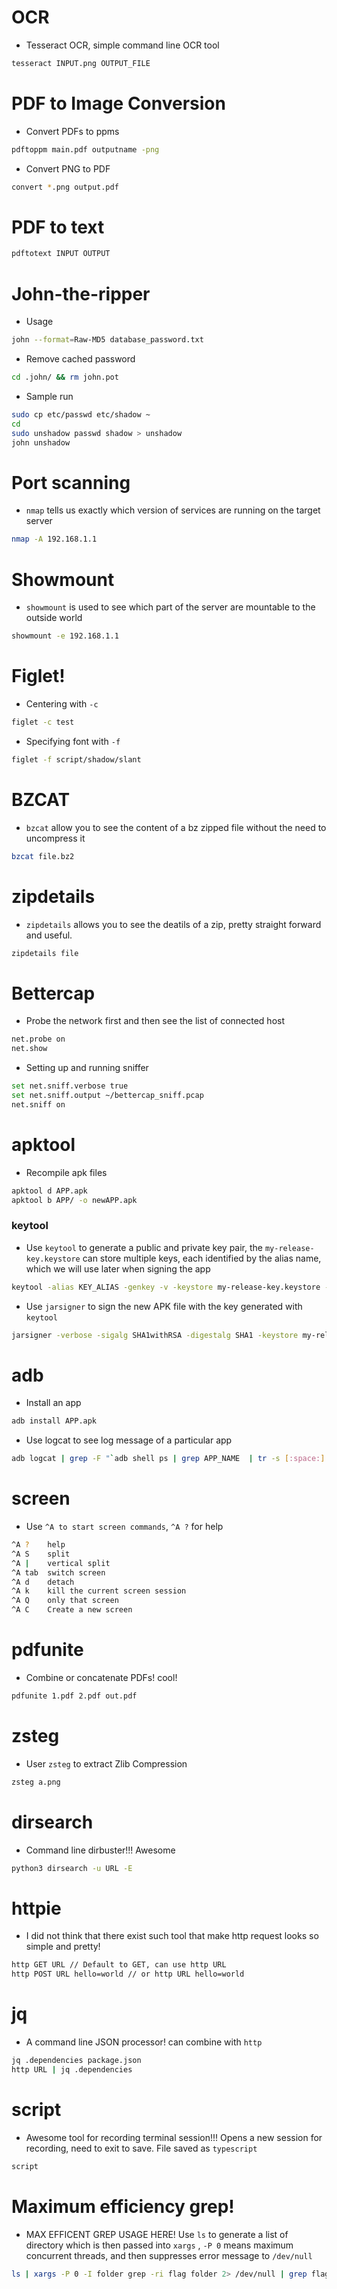 # OCR
* Tesseract OCR, simple command line OCR tool
```bash
tesseract INPUT.png OUTPUT_FILE
```
# PDF to Image Conversion
* Convert PDFs to ppms
```bash
pdftoppm main.pdf outputname -png
```

* Convert PNG to PDF
```bash
convert *.png output.pdf
```

# PDF to text
```bash
pdftotext INPUT OUTPUT
```

# John-the-ripper
* Usage
```bash
john --format=Raw-MD5 database_password.txt
```
* Remove cached password
```bash
cd .john/ && rm john.pot
```
* Sample run
```bash
sudo cp etc/passwd etc/shadow ~
cd
sudo unshadow passwd shadow > unshadow
john unshadow
```

# Port scanning 

* `nmap` tells us exactly which version of services are running on the target server
```bash
nmap -A 192.168.1.1
```

# Showmount
* `showmount` is used to see which part of the server are mountable to the outside world
```bash
showmount -e 192.168.1.1
```

# Figlet!

* Centering with `-c`
```bash
figlet -c test
```

* Specifying font with `-f`
```bash
figlet -f script/shadow/slant
```

# BZCAT
* `bzcat` allow you to see the content of a bz zipped file without the need to uncompress it
```bash
bzcat file.bz2
```

# zipdetails
* `zipdetails` allows you to see the deatils of a zip, pretty straight forward and useful.
```bash
zipdetails file
```


# Bettercap
* Probe the network first and then see the list of connected host
```bash
net.probe on
net.show
```

* Setting up and running sniffer
```bash
set net.sniff.verbose true
set net.sniff.output ~/bettercap_sniff.pcap
net.sniff on
```


# apktool
* Recompile apk files
```bash
apktool d APP.apk
apktool b APP/ -o newAPP.apk
```

### keytool
* Use `keytool` to generate a public and private key pair, the `my-release-key.keystore` can store multiple keys, each identified by the alias name, which we will use later when signing the app
```bash
keytool -alias KEY_ALIAS -genkey -v -keystore my-release-key.keystore -keyalg RSA -keysize 2048 -validity 10000
```

* Use `jarsigner` to sign the new APK file with the key generated with `keytool`
```bash
jarsigner -verbose -sigalg SHA1withRSA -digestalg SHA1 -keystore my-release-key.keystore newAPP.apk KEY_ALIAS
```

# adb
* Install an app
```bash
adb install APP.apk
```

* Use logcat to see log message of a particular app
```bash
adb logcat | grep -F "`adb shell ps | grep APP_NAME  | tr -s [:space:] ' ' | cut -d' ' -f2`""`'`"
```


# screen
* Use `^A to start screen commands`, `^A ?` for help
```bash
^A ?    help
^A S    split
^A |    vertical split
^A tab  switch screen
^A d    detach
^A k    kill the current screen session
^A Q    only that screen
^A C    Create a new screen
```

# pdfunite
* Combine or concatenate PDFs! cool!
```bash
pdfunite 1.pdf 2.pdf out.pdf
```

# zsteg
* User `zsteg` to extract Zlib Compression
```bash
zsteg a.png
```

# dirsearch
* Command line dirbuster!!! Awesome
```bash
python3 dirsearch -u URL -E
```

# httpie
* I did not think that there exist such tool that make http request looks so simple and pretty!
```bash
http GET URL // Default to GET, can use http URL
http POST URL hello=world // or http URL hello=world
```

# jq
* A command line JSON processor! can combine with `http`
```bash
jq .dependencies package.json
http URL | jq .dependencies
```

# script
* Awesome tool for recording terminal session!!! Opens a new session for recording, need to exit to save. File saved as `typescript`
```bash
script
```

# Maximum efficiency grep! 
* MAX EFFICENT GREP USAGE HERE! Use `ls` to generate a list of directory which is then passed into `xargs` , `-P 0` means maximum concurrent threads, and then suppresses error message to `/dev/null`
```bash
ls | xargs -P 0 -I folder grep -ri flag folder 2> /dev/null | grep flag{.*}
```
